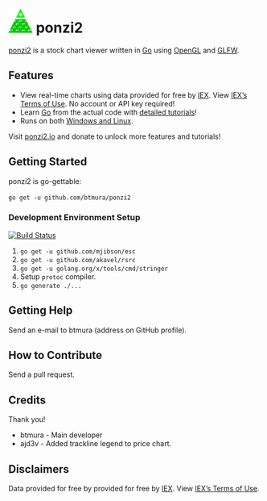# ![ponzi2 logo of a pyramid](internal/app/view/data/icon.png) ponzi2

[ponzi2](https://ponzi2.io) is a stock chart viewer written in [Go](https://golang.org) using [OpenGL](https://github.com/go-gl/gl) and [GLFW](https://github.com/go-gl/glfw/).

## Features

* View real-time charts using data provided for free by [IEX](https://iextrading.com/developer). View [IEX’s Terms of Use](https://iextrading.com/api-exhibit-a/). No account or API key required!
* Learn [Go](https://golang.org) from the actual code with [detailed tutorials](https://ponzi2.io/tutorials)!
* Runs on both [Windows and Linux](https://github.com/btmura/ponzi2/releases).

Visit [ponzi2.io](https://ponzi2.io) and donate to unlock more features and tutorials!

## Getting Started

ponzi2 is go-gettable:

`go get -u github.com/btmura/ponzi2`

### Development Environment Setup

[![Build Status](https://travis-ci.org/btmura/ponzi2.svg?branch=master)](https://travis-ci.org/btmura/ponzi2)

1. `go get -u github.com/mjibson/esc`
2. `go get -u github.com/akavel/rsrc`
3. `go get -u golang.org/x/tools/cmd/stringer`
4. Setup `protoc` compiler.
5. `go generate ./...`

## Getting Help

Send an e-mail to btmura (address on GitHub profile).

## How to Contribute

Send a pull request.

## Credits

Thank you!

* btmura - Main developer
* ajd3v - Added trackline legend to price chart.

## Disclaimers

Data provided for free by provided for free by [IEX](https://iextrading.com/developer). View [IEX’s Terms of Use](https://iextrading.com/api-exhibit-a/).
